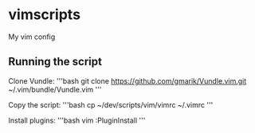 # vimscripts
My vim config

## Running the script

Clone Vundle: 
'''bash
git clone https://github.com/gmarik/Vundle.vim.git ~/.vim/bundle/Vundle.vim
'''

Copy the script:
'''bash
cp ~/dev/scripts/vim/vimrc ~/.vimrc
'''

Install plugins: 
'''bash
vim :PluginInstall
'''
